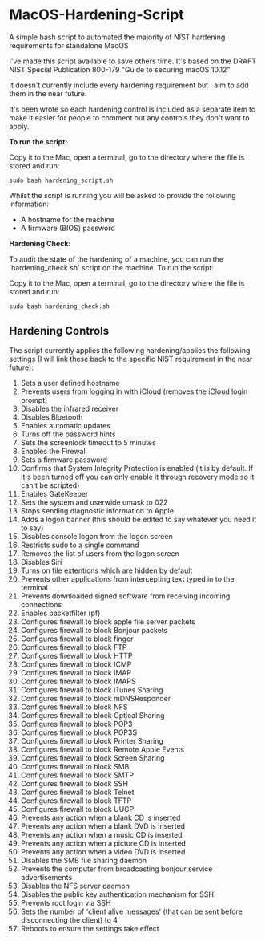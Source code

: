 # MacOS-Hardening-Script
A simple bash script to automated the majority of NIST hardening requirements for standalone MacOS

I've made this script available to save others time.  It's based on the DRAFT NIST Special Publication 800-179 "Guide to securing macOS 10.12"

It doesn't currently include every hardening requirement but I aim to add them in the near future.  

It's been wrote so each hardening control is included as a separate item to make it easier for people to comment out any controls they don't want to apply.

**To run the script:**

Copy it to the Mac, open a terminal, go to the directory where the file is stored and run:

`sudo bash hardening_script.sh`

Whilst the script is running you will be asked to provide the following information:
* A hostname for the machine
* A firmware (BIOS) password

**Hardening Check:**

To audit the state of the hardening of a machine, you can run the 'hardening_check.sh' script on the machine.  To run the script:

Copy it to the Mac, open a terminal, go to the directory where the file is stored and run:

`sudo bash hardening_check.sh`

## Hardening Controls

The script currently applies the following hardening/applies the following settings (I will link these back to the specific NIST requirement in the near future):

1. Sets a user defined hostname
2. Prevents users from logging in with iCloud (removes the iCloud login prompt)
3. Disables the infrared receiver
4. Disables Bluetooth
5. Enables automatic updates
6. Turns off the password hints
7. Sets the screenlock timeout to 5 minutes
8. Enables the Firewall
9. Sets a firmware password
10. Confirms that System Integrity Protection is enabled (it is by default.  If it's been turned off you can only enable it through recovery mode so it can't be scripted)
11. Enables GateKeeper
12. Sets the system and userwide umask to 022
13. Stops sending diagnostic information to Apple
14. Adds a logon banner (this should be edited to say whatever you need it to say)
15. Disables console logon from the logon screen
16. Restricts sudo to a single command
17. Removes the list of users from the logon screen
18. Disables Siri
19. Turns on file extentions which are hidden by default
20. Prevents other applications from intercepting text typed in to the terminal
21. Prevents downloaded signed software from receiving incoming connections
22. Enables packetfilter (pf)
23. Configures firewall to block apple file server packets
24. Configures firewall to block Bonjour packets
25. Configures firewall to block finger
26. Configures firewall to block FTP 
27. Configures firewall to block HTTP
28. Configures firewall to block ICMP
29. Configures firewall to block IMAP
30. Configures firewall to block IMAPS
31. Configures firewall to block iTunes Sharing 
32. Configures firewall to block mDNSResponder
33. Configures firewall to block NFS
34. Configures firewall to block Optical Sharing
35. Configures firewall to block POP3
36. Configures firewall to block POP3S
37. Configures firewall to block Printer Sharing
38. Configures firewall to block Remote Apple Events
39. Configures firewall to block Screen Sharing
40. Configures firewall to block SMB
41. Configures firewall to block SMTP
42. Configures firewall to block SSH
43. Configures firewall to block Telnet
44. Configures firewall to block TFTP
45. Configures firewall to block UUCP
46. Prevents any action when a blank CD is inserted
47. Prevents any action when a blank DVD is inserted
48. Prevents any action when a music CD is inserted
49. Prevents any action when a picture CD is inserted
50. Prevents any action when a video DVD is inserted
51. Disables the SMB file sharing daemon
52. Prevents the computer from broadcasting bonjour service advertisements
53. Disables the NFS server daemon
54. Disables the public key authentication mechanism for SSH
55. Prevents root login via SSH
56. Sets the number of 'client alive messages' (that can be sent before disconnecting the client) to 4
57. Reboots to ensure the settings take effect

